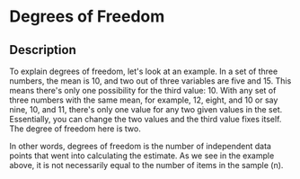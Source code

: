 # Degrees of Freedom

## Description

To explain degrees of freedom, let's look at an example. In a set of three numbers, the mean is 10, and two out of three variables are five and 15. This means there's only one possibility for the third value: 10. With any set of three numbers with the same mean, for example, 12, eight, and 10 or say nine, 10, and 11, there's only one value for any two given values in the set. Essentially, you can change the two values and the third value fixes itself. The degree of freedom here is two.

In other words, degrees of freedom is the number of independent data points that went into calculating the estimate. As we see in the example above, it is not necessarily equal to the number of items in the sample (n).
